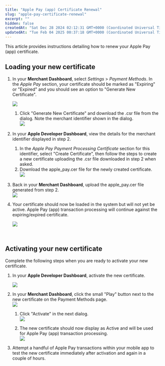 ```yaml
---
title: "Apple Pay (app) Certificate Renewal"
slug: "apple-pay-certificate-renewal"
excerpt: ""
hidden: false
createdAt: "Sat Dec 28 2024 02:12:31 GMT+0000 (Coordinated Universal Time)"
updatedAt: "Tue Feb 04 2025 00:37:18 GMT+0000 (Coordinated Universal Time)"
---
```

This article provides instructions detailing how to renew your Apple Pay (app) certificate.

## Loading your new certificate

1. In your **Merchant Dashboard**, select _Settings_ > _Payment Methods_. In the _Apple Pay_ section, your certificate should be marked as "Expiring" or "Expired" and you should see an option to "Generate New Certificate".

   ![](https://files.readme.io/a7c37988fdbe68c375c6c2dc6766a891abc142e5c2f94b13b68cf5c243c0c702-image.png)

   1. Click "Generate New Certificate" and download the .csr file from the dialog. Note the merchant identifier shown in the dialog.  
      ![](https://files.readme.io/cccac847dfeac12785b785f6c907fe405d96707ae0b096f3af1b6df8c2cd34de-image.png)

2. In your **Apple Developer Dashboard**, view the details for the merchant identifier displayed in step 2. 

   1. In the _Apple Pay Payment Processing Certificate_ section for this identifier, select "Create Certificate", then follow the steps to create a new certificate uploading the .csr file downloaded in step 2 when asked. 
   2. Download the apple_pay.cer file for the newly created certificate.  
      ![](https://files.readme.io/8fe9f4dbb92783c514ffd490199658faeb2f840d6d983bc4516d9df8e475ad87-image.png)

3. Back in your **Merchant Dashboard**, upload the apple_pay.cer file generated from step 2.  
   ![](https://files.readme.io/79d1d894c6d9024df953f9f7a525d20ccc63859bfed6446f7046f3fe317c9a38-image.png)

4. Your certificate should now be loaded in the system but will not yet be active. Apple Pay (app) transaction processing will continue against the expiring/expired certificate.

   ![](https://files.readme.io/03c2c4e52c7d521c38eef1f730a552d51ca3b961f4bbe38e5d4503524978d006-image.png)

<br />

## Activating your new certificate

Complete the following steps when you are ready to activate your new certificate.

1. In your **Apple Developer Dashboard**, activate the new certificate.

   ![](https://files.readme.io/28e16474ae5d52d8c84ad68f29f6a002a7f8f73f2614d16403a51af226b1c427-image.png)

2. In your **Merchant Dashboard**, click the small "Play" button next to the new certificate on the Payment Methods page.  
     ![](https://files.readme.io/e700b7b2966030eab5f2dc5dc73df03e75fa2b32b2ba0247f15ad7a468eee01e-image.png)

   1. Click "Activate" in the next dialog.  
      ![](https://files.readme.io/bf233b6c00665f12f2d0191b69fe969375bea7c183d1713894bdc4e4c06d1ec6-image.png)

   2. The new certificate should now display as Active and will be used for Apple Pay (app) transaction processing.  
      ![](https://files.readme.io/8911b422e8f91b91a8b9dff6685fb79ceae251f0c7112cab78283bcf9f83f230-image.png)

3. Attempt a handful of Apple Pay transactions within your mobile app to test the new certificate immediately after activation and again in a couple of hours.
